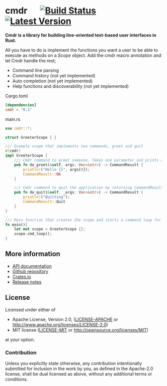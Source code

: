 # cmdr &emsp; [![Build Status]][travis] [![Latest Version]][crates.io]

[Build Status]: https://api.travis-ci.org/Mendelt/cmdr.svg?branch=master
[travis]: https://travis-ci.org/Mendelt/cmdr
[Latest Version]: https://img.shields.io/crates/v/cmdr.svg
[crates.io]: https://crates.io/crates/cmdr

**Cmdr is a library for building line-oriented text-based user interfaces in Rust.**

All you have to do is implement the functions you want a user to be able to execute as methods on a *Scope*
object. Add the cmdr macro annotation and let Cmdr handle the rest;
- Command line parsing
- Command history (not yet implemented)
- Auto completion (not yet implemented)
- Help functions and discoverability (not yet implemented)

Cargo.toml
```toml
[dependencies]
cmdr = "0.1"
```

main.rs
```rust
use cmdr::*;

struct GreeterScope { }

/// Example scope that implements two commands, greet and quit
#[cmdr]
impl GreeterScope {
    /// Cmdr command to greet someone. Takes one parameter and prints a greeting
    pub fn do_greet(&self, args: Vec<&str>) -> CommandResult {
        println!("Hello {}", args[0]);
        CommandResult::Ok
    }

    /// Cmdr command to quit the application by returning CommandResult::Quit
    pub fn do_quit(&self, _args: Vec<&str>) -> CommandResult {
        println!("Quitting");
        CommandResult::Quit
    }
}

/// Main function that creates the scope and starts a command loop for it
fn main(){
    let mut scope = GreeterScope {};
    scope.cmd_loop();
}
```

## More information
- [API documentation](https://docs.rs/cmdr/)
- [Github repository](https://github.com/Mendelt/cmdr)
- [Crates.io](https://crates.io/crates/cmdr)
- [Release notes](https://github.com/Mendelt/cmdr/releases)

## License

Licensed under either of

 * Apache License, Version 2.0, ([LICENSE-APACHE](LICENSE-APACHE) or http://www.apache.org/licenses/LICENSE-2.0)
 * MIT license ([LICENSE-MIT](LICENSE-MIT) or http://opensource.org/licenses/MIT)

at your option.

### Contribution

Unless you explicitly state otherwise, any contribution intentionally submitted
for inclusion in the work by you, as defined in the Apache-2.0 license, shall be dual licensed as above, without any
additional terms or conditions.
